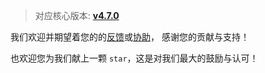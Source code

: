> 对应核心版本: [**v4.7.0**](https://github.com/simple-robot/simpler-robot/releases/tag/v4.7.0)


我们欢迎并期望着您的的[反馈](https://github.com/simple-robot/simbot-component-telegram/issues)或[协助](https://github.com/simple-robot/simbot-component-telegram/pulls)，
感谢您的贡献与支持！

也欢迎您为我们献上一颗 `star`，这是对我们最大的鼓励与认可！
